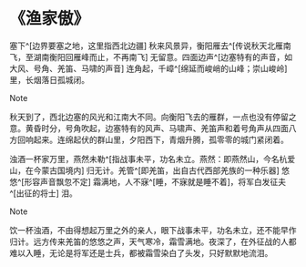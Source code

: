 # 《渔家傲》

塞下^[边界要塞之地，这里指西北边疆] 秋来风景异，衡阳雁去^[传说秋天北雁南飞，至湖南衡阳回雁峰而止，不再南飞] 无留意。四面边声^[边塞特有的声音，如大风、号角、羌笛、马啸的声音] 连角起，千嶂^[绵延而峻峭的山峰；崇山峻岭] 里，长烟落日孤城闭。

> [!NOTE]
> 秋天到了，西北边塞的风光和江南大不同。向衡阳飞去的雁群，一点也没有停留之意。黄昏时分，号角吹起，边塞特有的风声、马啸声、羌笛声和着号角声从四面八方回响起来。连绵起伏的群山里，夕阳西下，青烟升腾，孤零零的城门紧闭着。  

浊酒一杯家万里，燕然未勒^[指战事未平，功名未立。燕然：即燕然山，今名杭爱山，在今蒙古国境内] 归无计。羌管^[即羌笛，出自古代西部羌族的一种乐器] 悠悠^[形容声音飘忽不定] 霜满地，人不寐^[睡，不寐就是睡不着]，将军白发征夫^[出征的将士] 泪。

> [!NOTE]
> 饮一杯浊酒，不由得想起万里之外的亲人，眼下战事未平，功名未立，还不能早作归计。远方传来羌笛的悠悠之声，天气寒冷，霜雪满地。夜深了，在外征战的人都难以入睡，无论是将军还是士兵，都被霜雪染白了头发，只好默默地流泪。



